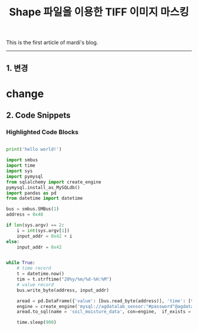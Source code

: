 ﻿---
layout: post
title: "Shape 파일을 이용한 TIFF 이미지 마스킹"
tags: [Image, TIFF, Masking, Shape File]
comments: true
---

This is the first article of mardi's blog.

---

## 1. 변경 

# change


## 2. Code Snippets

### Highlighted Code Blocks

```python

print('hello world!')

import smbus
import time
import sys
import pymysql
from sqlalchemy import create_engine
pymysql.install_as_MySQLdb()
import pandas as pd
from datetime import datetime

bus = smbus.SMBus(1)
address = 0x48

if len(sys.argv) == 2:
	i = int(sys.argv[1])
	input_addr = 0x42 + i
else:
	input_addr = 0x42


while True:
	# time record
	t = datetime.now()
	tim = t.strftime("20%y/%m/%d-%H:%M")
	# value record
	bus.write_byte(address, input_addr)

	aread = pd.DataFrame({'value': [bus.read_byte(address)], 'time': [tim]})
	engine = create_engine('mysql://agdatalab_sensor:"#password"@agdatalab-sensor.cr93cx0zvhvo.ap-northeast-2.rds.amazonaws.com/soil_moisture?charset=utf8', encoding = 'utf-8')
	aread.to_sql(name = 'soil_moisture_data', con=engine,  if_exists = 'append', index = False)

	time.sleep(900)

```
